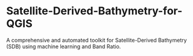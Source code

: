 # Satellite-Derived-Bathymetry-for-QGIS
A comprehensive and automated toolkit for Satellite-Derived Bathymetry (SDB) using machine learning and Band Ratio.
